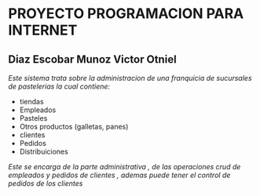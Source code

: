 # PROYECTO PROGRAMACION PARA INTERNET

## Diaz Escobar Munoz Victor Otniel

_Este sistema trata sobre la administracion de una franquicia de sucursales de pastelerias la cual contiene:_

- tiendas
- Empleados
- Pasteles
- Otros productos (galletas, panes)
- clientes
- Pedidos
- Distribuiciones

_Este se encarga de la parte administrativa , de las operaciones crud de empleados y pedidos de clientes , ademas puede tener el control de pedidos de los clientes_
